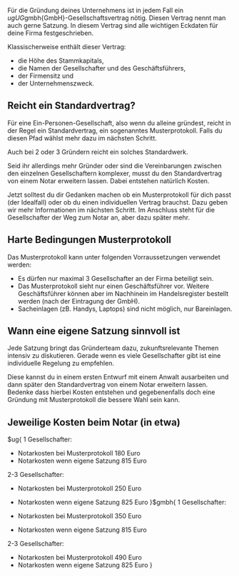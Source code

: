 Für die Gründung deines Unternehmens ist in jedem Fall ein $ug{UG}$gmbh{GmbH}-Gesellschaftsvertrag nötig. Diesen Vertrag nennt man auch gerne Satzung. In diesem Vertrag sind alle wichtigen Eckdaten für deine Firma festgeschrieben.

Klassischerweise enthält dieser Vertrag:

- die Höhe des Stammkapitals,
- die Namen der Gesellschafter und des Geschäftsführers,
- der Firmensitz und
- der Unternehmenszweck.

## Reicht ein Standardvertrag?

Für eine Ein-Personen-Gesellschaft, also wenn du alleine gründest, reicht in der Regel ein Standardvertrag, ein sogenanntes Musterprotokoll. Falls du diesen Pfad wählst mehr dazu im nächsten Schritt.

Auch bei 2 oder 3 Gründern reicht ein solches Standardwerk.

Seid ihr allerdings mehr Gründer oder sind die Vereinbarungen zwischen den einzelnen Gesellschaftern komplexer, musst du den Standardvertrag von einem Notar erweitern lassen. Dabei entstehen natürlich Kosten.

Jetzt solltest du dir Gedanken machen ob ein Musterprotokoll für dich passt (der Idealfall) oder ob du einen individuellen Vertrag brauchst. Dazu geben wir mehr Informationen im nächsten Schritt. Im Anschluss steht für die Gesellschafter der Weg zum Notar an, aber dazu später mehr.

## Harte Bedingungen Musterprotokoll

Das Musterprotokoll kann unter folgenden Vorraussetzungen verwendet werden:

- Es dürfen nur maximal 3 Gesellschafter an der Firma beteiligt sein.
- Das Musterprotokoll sieht nur einen Geschäftsführer vor. Weitere Geschäftsführer können aber im Nachhinein im Handelsregister bestellt werden (nach der Eintragung der GmbH).
- Sacheinlagen (zB. Handys, Laptops) sind nicht möglich, nur Bareinlagen.

## Wann eine eigene Satzung sinnvoll ist

Jede Satzung bringt das Gründerteam dazu, zukunftsrelevante Themen intensiv zu diskutieren. Gerade wenn es viele Gesellschafter gibt ist eine individuelle Regelung zu empfehlen.

Diese kannst du in einem ersten Entwurf mit einem Anwalt ausarbeiten und dann später den Standardvertrag von einem Notar erweitern lassen. Bedenke dass hierbei Kosten entstehen und gegebenenfalls doch eine Gründung mit Musterprotokoll die bessere Wahl sein kann.

## Jeweilige Kosten beim Notar (in etwa)

$ug{
1 Gesellschafter:

- Notarkosten bei Musterprotokoll 180 Euro
- Notarkosten wenn eigene Satzung 815 Euro

2-3 Gesellschafter:

- Notarkosten bei Musterprotokoll 250 Euro
- Notarkosten wenn eigene Satzung 825 Euro
  }$gmbh{
  1 Gesellschafter:

- Notarkosten bei Musterprotokoll 350 Euro
- Notarkosten wenn eigene Satzung 815 Euro

2-3 Gesellschafter:

- Notarkosten bei Musterprotokoll 490 Euro
- Notarkosten wenn eigene Satzung 825 Euro
  }
